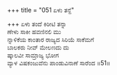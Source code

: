 +++
title = "051 ಏಳು ತನ್ದೆ"

+++
ಏಳು ತಂದೆ ಕಿರೀಟಿ ತನ್ನಾ  
ಣೇಳು ಸಾಕೀ ಹವಣಿನಲಿ ಮು  
ನ್ನಾಳಿಕೆಯ ಕಾಂತಾರ ರಾಜ್ಯದ ಸಿರಿಯೆ ಸಾಕೆಮಗೆ  
ಬಾಲಕರು ನೀವ್ ಮೇಲಣದು ದು  
ಷ್ಕಾಲವೀ ಸಾಮ್ರಾಜ್ಯ ಭೋಗ  
ವ್ಯಾಳ ವಿಷಕಂಜುವೆನು ಪಾಂಡುವಿನಾಣೆ ಸಾರೆಂದ       ॥51॥